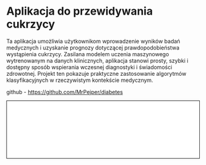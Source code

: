 # Aplikacja do przewidywania cukrzycy

Ta aplikacja umożliwia użytkownikom wprowadzenie wyników badań medycznych i uzyskanie prognozy dotyczącej prawdopodobieństwa wystąpienia cukrzycy. Zasilana modelem uczenia maszynowego wytrenowanym na danych klinicznych, aplikacja stanowi prosty, szybki i dostępny sposób wspierania wczesnej diagnostyki i świadomości zdrowotnej. Projekt ten pokazuje praktyczne zastosowanie algorytmów klasyfikacyjnych w rzeczywistym kontekście medycznym.

github - https://github.com/MrPejper/diabetes

<iframe
    id="content"
    src="diabetes_site.html"
    width="100%"
    style="border:1px solid black;overflow:hidden;"
></iframe>
<script>
function resizeIframeToFitContent(iframe) {
    iframe.style.height = (iframe.contentWindow.document.documentElement.scrollHeight + 50) + "px";
    iframe.contentDocument.body.style["overflow"] = 'hidden';
}
window.addEventListener('load', function() {
    var iframe = document.getElementById('content');
    resizeIframeToFitContent(iframe);
});
window.addEventListener('resize', function() {
    var iframe = document.getElementById('content');
    resizeIframeToFitContent(iframe);
});
</script>